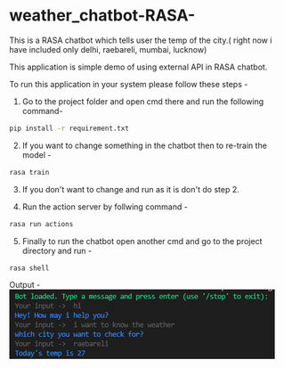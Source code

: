 # weather_chatbot-RASA-
This is a RASA chatbot which tells user the temp of the city.( right now i have included only delhi, raebareli, mumbai, lucknow)

This application is simple demo of using external API in RASA chatbot.

To run this application in your system please follow these steps - 
1. Go to the project folder and open cmd there and run the following command-
```sh
pip install -r requirement.txt
```

2. If you want to change something in the chatbot then to re-train the model - 
```sh
rasa train
```

3. If you don't want to change and run as it is don't do step 2.

4. Run the action server by follwing command - 

```sh
rasa run actions
```

5. Finally to run the chatbot open another cmd and go to the project directory and run - 
```sh
rasa shell
```

Output - 
![Chatbot](https://github.com/ujjwal1912/weather_chatbot-RASA-/blob/master/img/output.PNG)
